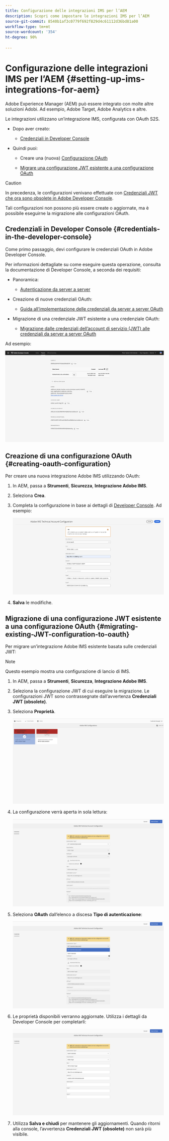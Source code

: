 ```yaml
---
title: Configurazione delle integrazioni IMS per l’AEM
description: Scopri come impostare le integrazioni IMS per l’AEM
source-git-commit: 8540b1af3c0779f692f829d4c61112d36bd81a00
workflow-type: tm+mt
source-wordcount: '354'
ht-degree: 90%

---
```



# Configurazione delle integrazioni IMS per l’AEM {#setting-up-ims-integrations-for-aem}

<!--

>[!NOTE]
>
>Adobe customers use [Adobe Developer Console](https://developer.adobe.com/console) to generate credentials that enable access to various APIs. Customers select from various credential types ranging from OAuth Server-to-Server to Single-Page App. One of those credential types, Service Account (JWT) credentials, has been deprecated in favor of the OAuth Server-to-Server credentials with Service Pack 20. This change can be back ported to older Service Packs, starting with Service Pack 11 up to Service Pack 20 with the use of a hotfix that you can download here. -->

Adobe Experience Manager (AEM) può essere integrato con molte altre soluzioni Adobi. Ad esempio, Adobe Target, Adobe Analytics e altre.

Le integrazioni utilizzano un’integrazione IMS, configurata con OAuth S2S.

* Dopo aver creato:

   * [Credenziali in Developer Console](#credentials-in-the-developer-console)

* Quindi puoi:

   * Creare una (nuova) [Configurazione OAuth](#creating-oauth-configuration)

   * [Migrare una configurazione JWT esistente a una configurazione OAuth](#migrating-existing-JWT-configuration-to-oauth)

>[!CAUTION]
>
>In precedenza, le configurazioni venivano effettuate con [Credenziali JWT che ora sono obsolete in Adobe Developer Console](/help/sites-administering/jwt-credentials-deprecation-in-adobe-developer-console.md).
>
>Tali configurazioni non possono più essere create o aggiornate, ma è possibile eseguirne la migrazione alle configurazioni OAuth.

## Credenziali in Developer Console {#credentials-in-the-developer-console}

Come primo passaggio, devi configurare le credenziali OAuth in Adobe Developer Console.

Per informazioni dettagliate su come eseguire questa operazione, consulta la documentazione di Developer Console, a seconda dei requisiti:

* Panoramica:

   * [Autenticazione da server a server](https://developer.adobe.com/developer-console/docs/guides/authentication/ServerToServerAuthentication/)

* Creazione di nuove credenziali OAuth:

   * [Guida all’implementazione delle credenziali da server a server OAuth](https://developer.adobe.com/developer-console/docs/guides/authentication/ServerToServerAuthentication/implementation/)

* Migrazione di una credenziale JWT esistente a una credenziale OAuth:

   * [Migrazione dalle credenziali dell’account di servizio (JWT) alle credenziali da server a server OAuth](https://developer.adobe.com/developer-console/docs/guides/authentication/ServerToServerAuthentication/migration/)

Ad esempio:

![Credenziali OAuth in Developer Console](assets/ims-configuration-developer-console.png)

## Creazione di una configurazione OAuth {#creating-oauth-configuration}

Per creare una nuova integrazione Adobe IMS utilizzando OAuth:

1. In AEM, passa a **Strumenti**, **Sicurezza**, **Integrazione Adobe IMS**.

1. Seleziona **Crea**.

1. Completa la configurazione in base ai dettagli di [Developer Console](https://developer.adobe.com/developer-console/docs/guides/authentication/ServerToServerAuthentication/implementation/). Ad esempio:

   ![Crea configurazione OAuth](assets/ims-create-oauth-configuration.png)

1. **Salva** le modifiche.

## Migrazione di una configurazione JWT esistente a una configurazione OAuth {#migrating-existing-JWT-configuration-to-oauth}

Per migrare un’integrazione Adobe IMS esistente basata sulle credenziali JWT:

>[!NOTE]
>
>Questo esempio mostra una configurazione di lancio di IMS.

1. In AEM, passa a **Strumenti**, **Sicurezza**, **Integrazione Adobe IMS**.

1. Seleziona la configurazione JWT di cui eseguire la migrazione. Le configurazioni JWT sono contrassegnate dall’avvertenza **Credenziali JWT (obsolete)**.

1. Seleziona **Proprietà**.

   ![Seleziona una configurazione JWT](assets/ims-migrate-jwt-select-configuration.png)

1. La configurazione verrà aperta in sola lettura:

   ![Proprietà di configurazione: sola lettura](assets/ims-migrate-jwt-properties-read-only.png)

1. Seleziona **OAuth** dall’elenco a discesa **Tipo di autenticazione**:

   ![Seleziona tipo di autenticazione](assets/ims-migrate-jwt-authentication-type.png)

1. Le proprietà disponibili verranno aggiornate. Utilizza i dettagli da Developer Console per completarli:

   ![Completa dettagli OAuth](assets/ims-migrate-jwt-complete-oauth-details.png)

1. Utilizza **Salva e chiudi** per mantenere gli aggiornamenti.
Quando ritorni alla console, l’avvertenza **Credenziali JWT (obsolete)** non sarà più visibile.